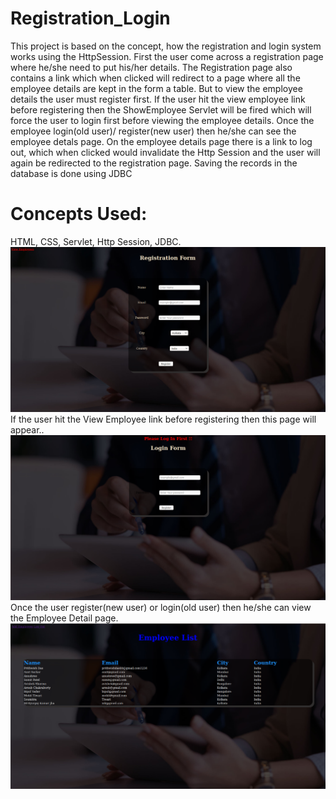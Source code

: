 # Registration_Login
This project is based on the concept, how the registration and login system works using the HttpSession. First the user come across a registration page where he/she need to put his/her details. The Registration page also contains a link which when clicked will redirect to a page where all the employee details are kept in the form a table. But to view the employee details the user must register first. If the user hit the view employee link before registering then the ShowEmployee Servlet will be fired which will force the user to login first before viewing the employee details. Once the employee login(old user)/ register(new user) then he/she can see the employee detals page. On the employee details page there is a link to log out, which when clicked would invalidate the Http Session and the user will again be redirected to the registration page. Saving the records in the database is done using JDBC
# Concepts Used:
HTML,
CSS,
Servlet,
Http Session,
JDBC.
![](https://github.com/prithwish-thinkitive/Registration_Login/blob/main/Screenshot%20from%202021-01-30%2019-30-26.png)
If the user hit the View Employee link before registering then this page will appear..
![](https://github.com/prithwish-thinkitive/Registration_Login/blob/main/Screenshot%20from%202021-01-30%2019-31-17.png)
Once the user register(new user)  or login(old user) then he/she can view the Employee Detail page.
![](https://github.com/prithwish-thinkitive/Registration_Login/blob/main/Screenshot%20from%202021-01-30%2019-31-52.png)
